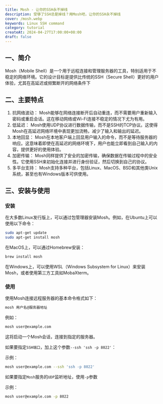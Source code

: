 ```yaml
---
title: Mosh - 让你的SSH永不掉线
description: 受够了SSH总是掉线？用Mosh吧，让你的SSH永不掉线
cover: /mosh.webp
keywords: Linux SSH command
category: tutorial
createAt: 2024-04-27T17:00:00+08:00
draft: false
---
```


## 一、简介

Mosh（Mobile Shell）是一个用于远程连接和管理服务器的工具，特别适用于不稳定的网络环境。它的设计目标是提供比传统的SSH（Secure Shell）更好的用户体验，尤其在高延迟或频繁断开的网络条件下

## 二、主要特点

1. 抗网络波动：
   Mosh能够在网络连接断开后自动重连，而不需要用户重新输入密码或重启会话。这在移动网络或Wi-Fi连接不稳定的情况下尤为有用。
2. 低延迟：
   Mosh使用UDP协议进行数据传输，而不是SSH的TCP协议。这使得Mosh在高延迟网络环境中表现更加流畅，减少了输入和输出的延迟。
3. 本地回显：
   Mosh在本地客户端上回显用户输入的命令，而不是等待服务器的响应。这意味着即使在高延迟的网络环境下，用户也能立即看到自己输入的内容，提供更好的使用体验。
4. 加密传输：
   Mosh同样提供了安全的加密传输，确保数据在传输过程中的安全性。它使用SSH来初始化连接并进行身份验证，然后切换到自己的协议。
5. 多平台支持：
   Mosh支持多种平台，包括Linux、MacOS、BSD和其他类Unix系统，甚至也有Windows版本可供使用。

## 三、安装与使用

### 安装

在大多数Linux发行版上，可以通过包管理器安装Mosh。例如，在Ubuntu上可以使用以下命令：

```bash
sudo apt-get update
sudo apt-get install mosh
```

在MacOS上，可以通过Homebrew安装：

```sh
brew install mosh
```

在Windows上，可以使用WSL（Windows Subsystem for Linux）来安装Mosh，或者使用第三方工具如MobaXterm。

### 使用

使用Mosh连接远程服务器的基本命令格式如下：

```bash
mosh 用户名@服务器地址
```

例如：

```bash
mosh user@example.com
```

这将启动一个Mosh会话，连接到指定的服务器。

如果要指定`SSH端口`，加上这个参数`--ssh 'ssh -p 8022'`：

示例：

```bash
mosh user@example.com --ssh 'ssh -p 8022'
```

如果要指定`Mosh`服务的`UDP`监听地址，使用`-p`参数

示例：

```bash
mosh user@example.com -p 8022
```
